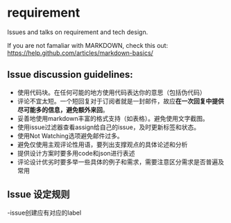 # requirement
Issues and talks on requirement and tech design.

If you are not famaliar with MARKDOWN, check this out:
https://help.github.com/articles/markdown-basics/

## Issue discussion guidelines:
- 使用代码块。在任何可能的地方使用代码表达你的意思（包括伪代码）
- 评论不宜太短。一个短回复对于订阅者就是一封邮件，故应**在一次回复中提供尽可能多的信息，避免额外来回**。
- 妥善地使用markdown丰富的格式支持（如表格）。避免使用文字截图。
- 使用issue过滤器查看assign给自己的issue，及时更新标签和状态。
- 使用Not Watching选项避免邮件过多。
- 避免仅使用主观评论性用语，要列出支撑观点的具体论述和分析
- 提供设计方案时要多用code和json进行表述
- 评论设计优劣时要多举一些具体的例子和需求，需要注意区分需求是否普遍及常用

## Issue 设定规则
-issue创建应有对应的label

